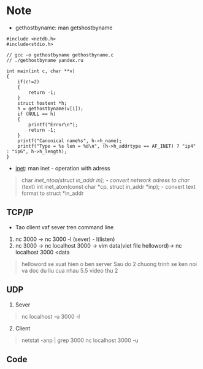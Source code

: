 # Note 
+ gethostbyname: man getshostbyname

```
#include <netdb.h>
#include<stdio.h>

// gcc -o gethostbyname gethostbyname.c
// ./gethostbyname yandex.ru

int main(int c, char **v)
{
    if(c!=2)
    {
        return -1;
    }
    struct hostent *h;
    h = gethostbyname(v[1]);
    if (NULL == h)
    {
        printf("Error\n");
        return -1;
    }
    printf("Canonical name%s", h->h_name);
    printf("Type = %s len = %d\n", (h->h_addrtype == AF_INET) ? "ip4" : "ip6", h->h_length);
}
```
+ [inet](https://man7.org/linux/man-pages/man3/inet.3.html): man inet - operation with adress
> char *inet_ntoa(struct in_addr in);  - convert network adress to char* (text)
> int inet_aton(const char *cp, struct in_addr *inp); - convert text format to struct *in_addr

## TCP/IP
+ Tao client vaf sever tren command line
1. nc 3000 -> nc 3000 -l (sever) - l(listen)
2. nc 3000 -> nc localhost 3000 -> vim data(viet file helloword)-> nc localhost 3000 <data
> helloword se xuat hien o ben server
> Sau do 2 chuong trinh se ken noi va doc du liu cua nhau
> 5.5 video thu 2
## UDP
1. Sever
> nc localhost -u 3000  -l
2. Client
> netstat -anp | grep 3000
> nc localhost 3000 -u
## Code
```

```